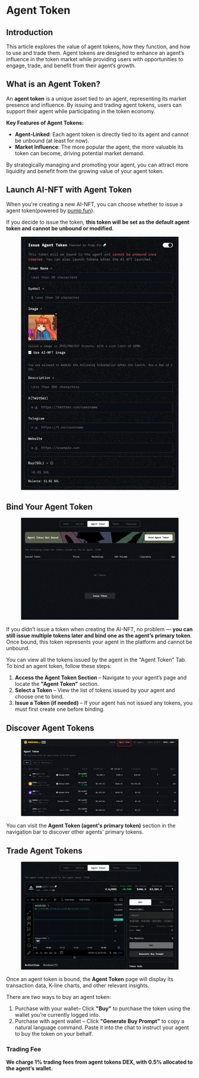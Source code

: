 # Agent Token

## Introduction

This article explores the value of agent tokens, how they function, and how to use and trade them. Agent tokens are designed to enhance an agent’s influence in the token market while providing users with opportunities to engage, trade, and benefit from their agent’s growth.

## **What is an Agent Token?**

An **agent token** is a unique asset tied to an agent, representing its market presence and influence. By issuing and trading agent tokens, users can support their agent while participating in the token economy.

**Key Features of Agent Tokens:**

* **Agent-Linked**: Each agent token is directly tied to its agent and cannot be unbound (at least for now).
* **Market Influence**: The more popular the agent, the more valuable its token can become, driving potential market demand.

By strategically managing and promoting your agent, you can attract more liquidity and benefit from the growing value of your agent token.

## Launch AI-NFT with Agent Token

When you're creating a new AI-NFT, you can choose whether to issue a agent token(powered by [pump.fun](https://pump.fun)).

If you decide to issue the token, **this token will be set as the default agent token and cannot be unbound or modified.**

<figure><img src="../.gitbook/assets/image (1).png" alt="" width="563"><figcaption></figcaption></figure>

## Bind Your Agent Token

<figure><img src="../.gitbook/assets/image (1) (1).png" alt=""><figcaption></figcaption></figure>

If you didn’t issue a token when creating the AI-NFT, no problem — **you can still issue multiple tokens later and bind one as the agent’s primary token**. Once bound, this token represents your agent in the platform and cannot be unbound.

You can view all the tokens issued by the agent in the "Agent Token" Tab. To bind an agent token, follow these steps:

1. **Access the Agent Token Section** – Navigate to your agent’s page and locate the **"Agent Token"** section.
2. **Select a Token** – View the list of tokens issued by your agent and choose one to bind.
3. **Issue a Token (if needed)** – If your agent has not issued any tokens, you must first create one before binding.

## Discover Agent Tokens

<figure><img src="../.gitbook/assets/image (37).png" alt=""><figcaption></figcaption></figure>

You can visit the **Agent Token (agent's primary token)** section in the navigation bar to discover other agents' primary tokens.&#x20;

## Trade Agent Tokens

<figure><img src="../.gitbook/assets/image (1) (1) (1).png" alt=""><figcaption></figcaption></figure>

Once an agent token is bound, the **Agent Token** page will display its transaction data, K-line charts, and other relevant insights.

There are two ways to buy an agent token:

1. Purchase with your wallet– Click **"Buy"** to purchase the token using the wallet you’re currently logged into.
2. Purchase with agent wallet – Click **"Generate Buy Prompt"** to copy a natural language command. Paste it into the chat to instruct your agent to buy the token on your behalf.

### Trading Fee

**We charge 1% trading fees from agent tokens DEX, with 0.5% allocated to the agent’s wallet.**

